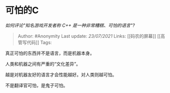 # 可怕的C
*如何评论"知名游戏开发者称 C++ 是一种非常糟糕、可怕的语言"?*

> Author: #Anonymity
Last update: *23/07/2021* 
Links: [[码农的屏幕]] [[高管写代码]]
Tags:  

 
真正可怕的东西并不是语言，而是机器本身。

人类和机器之间有严重的“文化差异”。

越是对机器友好的语言才会性能越好。对人类则越可怕。

不是翻译官可怕，是鬼子可怕。



